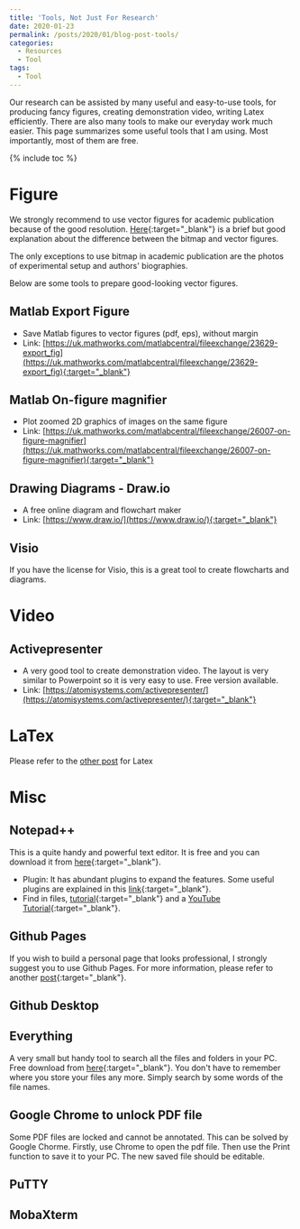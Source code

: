 ```yaml
---
title: 'Tools, Not Just For Research'
date: 2020-01-23
permalink: /posts/2020/01/blog-post-tools/
categories:
  - Resources
  - Tool
tags:
  - Tool
---
```


Our research can be assisted by many useful and easy-to-use tools, for producing fancy figures, creating demonstration video, writing Latex efficiently. There are also many tools to make our everyday work much easier. 
This page summarizes some useful tools that I am using. Most importantly, most of them are free.

{% include toc %}

# Figure
We strongly recommend to use vector figures for academic publication because of the good resolution. [Here](https://etc.usf.edu/techease/win/images/what-is-the-difference-between-bitmap-and-vector-images/){:target="_blank"} is a brief but good explanation about the difference between the bitmap and vector figures.

The only exceptions to use bitmap in academic publication are the photos of experimental setup and authors' biographies. 

Below are some tools to prepare good-looking vector figures.

## Matlab Export Figure
* Save Matlab figures to vector figures (pdf, eps), without margin
* Link: [https://uk.mathworks.com/matlabcentral/fileexchange/23629-export_fig](https://uk.mathworks.com/matlabcentral/fileexchange/23629-export_fig){:target="_blank"}  

## Matlab On-figure magnifier
* Plot zoomed 2D graphics of images on the same figure
* Link: [https://uk.mathworks.com/matlabcentral/fileexchange/26007-on-figure-magnifier](https://uk.mathworks.com/matlabcentral/fileexchange/26007-on-figure-magnifier){:target="_blank"}  

## Drawing Diagrams - Draw.io
* A free online diagram and flowchart maker
* Link: [https://www.draw.io/](https://www.draw.io/){:target="_blank"}  

## Visio
If you have the license for Visio, this is a great tool to create flowcharts and diagrams.

# Video  

## Activepresenter
* A very good tool to create demonstration video. The layout is very similar to Powerpoint so it is very easy to use. Free version available.
* Link: [https://atomisystems.com/activepresenter/](https://atomisystems.com/activepresenter/){:target="_blank"}  
 

# LaTex
Please refer to the [other post](https://junqing-zhang.github.io/posts/2020/01/blog-post-latex/) for Latex



# Misc
## Notepad++
This is a quite handy and powerful text editor. It is free and you can download it from [here](https://notepad-plus-plus.org/downloads/){:target="_blank"}.

* Plugin: It has abundant plugins to expand the features. Some useful plugins are explained in this [link](https://medium.com/issuehunt/20-best-notepad-plugins-for-developers-183886939eab){:target="_blank"}.
* Find in files, [tutorial](https://www.templatemonster.com/help/how-to-use-the-find-in-files-feature-in-notepad.html){:target="_blank"} and a [YouTube Tutorial](https://www.youtube.com/watch?v=cTj4WOVjYhQ){:target="_blank"}.


## Github Pages
If you wish to build a personal page that looks professional, I strongly suggest you to use Github Pages. For more information, please refer to another [post](https://junqing-zhang.github.io/posts/2019/05/blog-post-building-a-website/){:target="_blank"}.


## Github Desktop

## Everything
A very small but handy tool to search all the files and folders in your PC. Free download from [here](https://www.voidtools.com/){:target="_blank"}. You don't have to remember where you store your files any more. Simply search by some words of the file names.

## Google Chrome to unlock PDF file
Some PDF files are locked and cannot be annotated. This can be solved by Google Chorme. Firstly, use Chrome to open the pdf file. Then use the Print function to save it to your PC. The new saved file should be editable.

## PuTTY

## MobaXterm